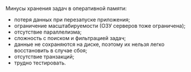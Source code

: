 Минусы хранения задач в оперативной памяти:
- потеря данных при перезапуске приложения;
- ограничение масштабируемости (ОЗУ серверов тоже ограничена);
- отсутствие параллелизма;
- сложность с поиском и фильтрацией задач;
- данные не сохраняются на диске, поэтому их нельзя легко восстановить в случае сбоя;
- отсутствие транзакций;
- трудно тестировать.